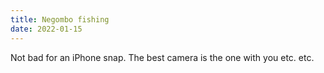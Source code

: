 ```yaml
---
title: Negombo fishing
date: 2022-01-15
---
```


Not bad for an iPhone snap. The best camera is the one with you etc. etc.